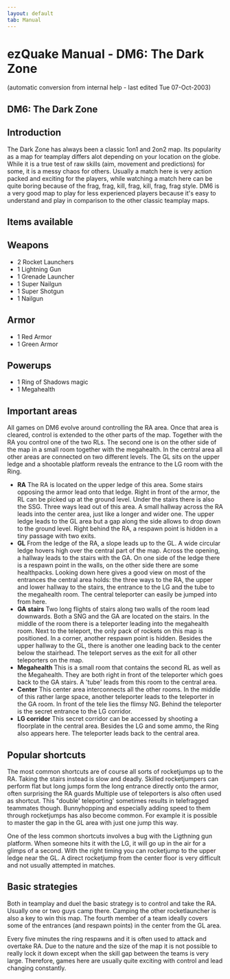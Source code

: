 ```yaml
---
layout: default
tab: Manual
---
```


# ezQuake Manual - DM6: The Dark Zone
(automatic conversion from internal help - last edited Tue 07-Oct-2003)

## DM6: The Dark Zone

## Introduction

The Dark Zone has always been a classic 1on1 and 2on2 map. Its popularity as a map for teamplay differs alot depending on your location on the globe. While it is a true test of raw skills (aim, movement and predictions) for some, it is a messy chaos for others. Usually a match here is very action packed and exciting for the players, while watching a match here can be quite boring because of the frag, frag, kill, frag, kill, frag, frag style. DM6 is a very good map to play for less experienced players because it's easy to understand and play in comparison to the other classic teamplay maps.

## Items available
## Weapons

- 2 Rocket Launchers
- 1 Lightning Gun
- 1 Grenade Launcher
- 1 Super Nailgun
- 1 Super Shotgun
- 1 Nailgun

## Armor

- 1 Red Armor
- 1 Green Armor

## Powerups

- 1 Ring of Shadows magic
- 1 Megahealth


## Important areas

All games on DM6 evolve around controlling the RA area. Once that area is cleared, control is extended to the other parts of the map. Together with the RA you control one of the two RLs. The second one is on the other side of the map in a small room together with the megahealth. In the central area all other areas are connected on two different levels. The GL sits on the upper ledge and a shootable platform reveals the entrance to the LG room with the Ring.

- **RA** The RA is located on the upper ledge of this area. Some stairs opposing the armor lead onto that ledge. Right in front of the armor, the RL can be picked up at the ground level. Under the stairs there is also the SSG. Three ways lead out of this area. A small hallway across the RA leads into the center area, just like a longer and wider one. The upper ledge leads to the GL area but a gap along the side allows to drop down to the ground level. Right behind the RA, a respawn point is hidden in a tiny passage with two exits.
- **GL** From the ledge of the RA, a slope leads up to the GL. A wide circular ledge hovers high over the central part of the map. Across the opening, a hallway leads to the stairs with the GA. On one side of the ledge there is a respawn point in the walls, on the other side there are some healthpacks. Looking down here gives a good view on most of the entrances the central area holds: the three ways to the RA, the upper and lower hallway to the stairs, the entrance to the LG and the tube to the megahealth room. The central teleporter can easily be jumped into from here.
- **GA stairs** Two long flights of stairs along two walls of the room lead downwards. Both a SNG and the GA are located on the stairs. In the middle of the room there is a teleporter leading into the megahealth room. Next to the teleport, the only pack of rockets on this map is positioned. In a corner, another respawn point is hidden. Besides the upper hallway to the GL, there is another one leading back to the center below the stairhead. The teleport serves as the exit for all other teleporters on the map.
- **Megahealth** This is a small room that contains the second RL as well as the Megahealth. They are both right in front of the teleporter which goes back to the GA stairs. A 'tube' leads from this room to the central area.
- **Center** This center area interconnects all the other rooms. In the middle of this rather large space, another teleporter leads to the teleporter in the GA room. In front of the tele lies the flimsy NG. Behind the teleporter is the secret entrance to the LG corridor.
- **LG corridor** This secret corridor can be accessed by shooting a floorplate in the central area. Besides the LG and some ammo, the Ring also appears here. The teleporter leads back to the central area.

## Popular shortcuts

The most common shortcuts are of course all sorts of rocketjumps up to the RA. Taking the stairs instead is slow and deadly. Skilled rocketjumpers can perform flat but long jumps form the long entrance directly onto the armor, often surprising the RA guards Multiple use of teleporters is also often used as shortcut. This "double' teleporting' sometimes results in telefragged teammates though. Bunnyhopping and especially adding speed to them through rocketjumps has also become common. For example it is possible to master the gap in the GL area with just one jump this way.

One of the less common shortcuts involves a bug with the Ligthning gun platform. When someone hits it with the LG, it will go up in the air for a glimps of a second. With the right timing you can rocketjump to the upper ledge near the GL. A direct rocketjump from the center floor is very difficult and not usually attempted in matches.
## Basic strategies

Both in teamplay and duel the basic strategy is to control and take the RA. Usually one or two guys camp there. Camping the other rocketlauncher is also a key to win this map. The fourth member of a team ideally covers some of the entrances (and respawn points) in the center from the GL area.

Every five minutes the ring respawns and it is often used to attack and overtake RA. Due to the nature and the size of the map it is not possible to really lock it down except when the skill gap between the teams is very large. Therefore, games here are usually quite exciting with control and lead changing constantly.
